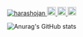  <p align="left">
  <a href="https://github.com/harashojan/harashojan/">
    <img src="https://komarev.com/ghpvc/?username=harashojan" alt="harashojan" />
  </a>
  <a href="https://github.com/harashojan">
    <img height="20" src="https://img.shields.io/github/followers/harashojan?label=follow&logo=github&style=flat" />
  </a>
  <a href="http://qiita.com/harashojan">
    <img height="20" src="https://qiita-badge.apiapi.app/s/harashojan/posts.svg" />
  </a>
  <//qiita.com/harashojan">
    <img height="20" src="https://qiita-badge.apiapi.app/s/harashojan/contributions.svg" />
  </a>
</p>

![Anurag's GitHub stats](https://github-readme-stats.vercel.app/api?username=harashojan&show_icons=true&theme=radical)
